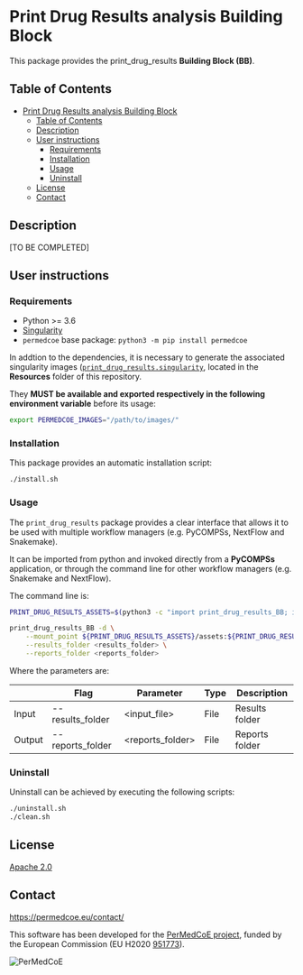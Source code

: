 # Print Drug Results analysis Building Block

This package provides the print_drug_results **Building Block (BB)**.

## Table of Contents

- [Print Drug Results analysis Building Block](#print-drug-results-analysis-building-block)
  - [Table of Contents](#table-of-contents)
  - [Description](#description)
  - [User instructions](#user-instructions)
    - [Requirements](#requirements)
    - [Installation](#installation)
    - [Usage](#usage)
    - [Uninstall](#uninstall)
  - [License](#license)
  - [Contact](#contact)

## Description

[TO BE COMPLETED]

## User instructions

### Requirements

- Python >= 3.6
- [Singularity](https://singularity.lbl.gov/docs-installation)
- `permedcoe` base package: `python3 -m pip install permedcoe`

In addtion to the dependencies, it is necessary to generate the associated
singularity images ([`print_drug_results.singularity`](../Resources/images/print_drug_results.singularity),
located in the **Resources** folder of this repository.

They **MUST be available and exported respectively in the following environment variable**
before its usage:

```bash
export PERMEDCOE_IMAGES="/path/to/images/"
```

### Installation

This package provides an automatic installation script:

```bash
./install.sh
```

### Usage

The `print_drug_results` package provides a clear interface that allows
it to be used with multiple workflow managers (e.g. PyCOMPSs, NextFlow and
Snakemake).

It can be imported from python and invoked directly from a **PyCOMPSs**
application, or through the command line for other workflow managers
(e.g. Snakemake and NextFlow).

The command line is:

```bash
PRINT_DRUG_RESULTS_ASSETS=$(python3 -c "import print_drug_results_BB; import os; print(os.path.dirname(print_drug_results_BB.__file__))")

print_drug_results_BB -d \
    --mount_point ${PRINT_DRUG_RESULTS_ASSETS}/assets:${PRINT_DRUG_RESULTS_ASSETS}/assets \
    --results_folder <results_folder> \
    --reports_folder <reports_folder>
```

Where the parameters are:

|        | Flag             | Parameter         | Type | Description    |
|--------|------------------|-------------------|------|----------------|
| Input  | --results_folder | \<input_file>     | File | Results folder |
| Output | --reports_folder | \<reports_folder> | File | Reports folder |

### Uninstall

Uninstall can be achieved by executing the following scripts:

```bash
./uninstall.sh
./clean.sh
```

## License

[Apache 2.0](https://www.apache.org/licenses/LICENSE-2.0)

## Contact

<https://permedcoe.eu/contact/>

This software has been developed for the [PerMedCoE project](https://permedcoe.eu/), funded by the European Commission (EU H2020 [951773](https://cordis.europa.eu/project/id/951773)).

![](https://permedcoe.eu/wp-content/uploads/2020/11/logo_1.png "PerMedCoE")
